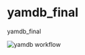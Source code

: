 # yamdb_final
yamdb_final


![yamdb workflow](https://github.com/gooncharova/yamdb_final/workflows/yamdb_workflow/badge.svg)